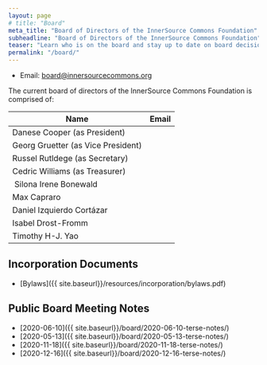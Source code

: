 ```yaml
---
layout: page
# title: "Board"
meta_title: "Board of Directors of the InnerSource Commons Foundation"
subheadline: "Board of Directors of the InnerSource Commons Foundation"
teaser: "Learn who is on the board and stay up to date on board decisions"
permalink: "/board/"
---
```


* Email: <board@innersourcecommons.org>

The current board of directors of the InnerSource Commons Foundation is
comprised of:

| Name | Email |
|------|-------|
| Danese Cooper (as President) | |
| Georg Gruetter (as Vice President) | |
| Russel Rutldege (as Secretary) | |
| Cedric Williams (as Treasurer) | |
| Silona Irene Bonewald | |
| Max Capraro | | |
| Daniel Izquierdo Cortázar | |
| Isabel Drost-Fromm | |
| Timothy H-J. Yao | |

## Incorporation Documents

- [Bylaws]({{ site.baseurl}}/resources/incorporation/bylaws.pdf)

## Public Board Meeting Notes

- [2020-06-10]({{ site.baseurl}}/board/2020-06-10-terse-notes/)
- [2020-05-13]({{ site.baseurl}}/board/2020-05-13-terse-notes/)
- [2020-11-18]({{ site.baseurl}}/board/2020-11-18-terse-notes/)
- [2020-12-16]({{ site.baseurl}}/board/2020-12-16-terse-notes/)
